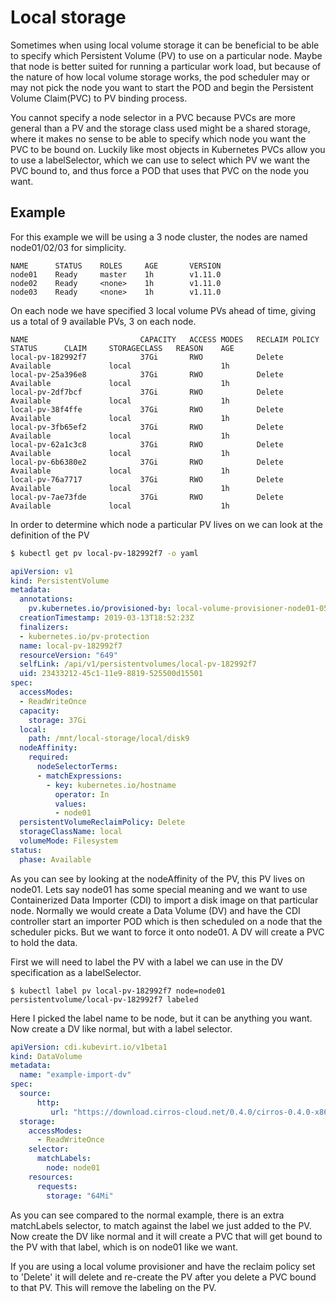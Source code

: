 # Local storage
Sometimes when using local volume storage it can be beneficial to be able to specify which Persistent Volume (PV) to use on a particular node. Maybe that node is better suited for running a particular work load, but because of the nature of how local volume storage works, the pod scheduler may or may not pick the node you want to start the POD and begin the Persistent Volume Claim(PVC) to PV binding process.

You cannot specify a node selector in a PVC because PVCs are more general than a PV and the storage class used might be a shared storage, where it makes no sense to be able to specify which node you want the PVC to be bound on. Luckily like most objects in Kubernetes PVCs allow you to use a labelSelector, which we can use to select which PV we want the PVC bound to, and thus force a POD that uses that PVC on the node you want.

## Example
For this example we will be using a 3 node cluster, the nodes are named node01/02/03 for simplicity.

```
NAME      STATUS    ROLES     AGE       VERSION
node01    Ready     master    1h        v1.11.0
node02    Ready     <none>    1h        v1.11.0
node03    Ready     <none>    1h        v1.11.0
```

On each node we have specified 3 local volume PVs ahead of time, giving us a total of 9 available PVs, 3 on each node.

```
NAME                         CAPACITY   ACCESS MODES   RECLAIM POLICY   STATUS      CLAIM     STORAGECLASS   REASON    AGE
local-pv-182992f7            37Gi       RWO            Delete           Available             local                    1h
local-pv-25a396e8            37Gi       RWO            Delete           Available             local                    1h
local-pv-2df7bcf             37Gi       RWO            Delete           Available             local                    1h
local-pv-38f4ffe             37Gi       RWO            Delete           Available             local                    1h
local-pv-3fb65ef2            37Gi       RWO            Delete           Available             local                    1h
local-pv-62a1c3c8            37Gi       RWO            Delete           Available             local                    1h
local-pv-6b6380e2            37Gi       RWO            Delete           Available             local                    1h
local-pv-76a7717             37Gi       RWO            Delete           Available             local                    1h
local-pv-7ae73fde            37Gi       RWO            Delete           Available             local                    1h
```

In order to determine which node a particular PV lives on we can look at the definition of the PV

```bash
$ kubectl get pv local-pv-182992f7 -o yaml
```

```yaml
apiVersion: v1
kind: PersistentVolume
metadata:
  annotations:
    pv.kubernetes.io/provisioned-by: local-volume-provisioner-node01-05534b27-45c1-11e9-8819-525500d15501
  creationTimestamp: 2019-03-13T18:52:23Z
  finalizers:
  - kubernetes.io/pv-protection
  name: local-pv-182992f7
  resourceVersion: "649"
  selfLink: /api/v1/persistentvolumes/local-pv-182992f7
  uid: 23433212-45c1-11e9-8819-525500d15501
spec:
  accessModes:
  - ReadWriteOnce
  capacity:
    storage: 37Gi
  local:
    path: /mnt/local-storage/local/disk9
  nodeAffinity:
    required:
      nodeSelectorTerms:
      - matchExpressions:
        - key: kubernetes.io/hostname
          operator: In
          values:
          - node01
  persistentVolumeReclaimPolicy: Delete
  storageClassName: local
  volumeMode: Filesystem
status:
  phase: Available
```
As you can see by looking at the nodeAffinity of the PV, this PV lives on node01. Lets say node01 has some special meaning and we want to use Containerized Data Importer (CDI) to import a disk image on that particular node. Normally we would create a Data Volume (DV) and have the CDI controller start an importer POD which is then scheduled on a node that the scheduler picks. But we want to force it onto node01. A DV will create a PVC to hold the data.

First we will need to label the PV with a label we can use in the DV specification as a labelSelector.

```
$ kubectl label pv local-pv-182992f7 node=node01
persistentvolume/local-pv-182992f7 labeled
```

Here I picked the label name to be node, but it can be anything you want. Now create a DV like normal, but with a label selector.

```yaml
apiVersion: cdi.kubevirt.io/v1beta1
kind: DataVolume
metadata:
  name: "example-import-dv"
spec:
  source:
      http:
         url: "https://download.cirros-cloud.net/0.4.0/cirros-0.4.0-x86_64-disk.img"
  storage:
    accessModes:
      - ReadWriteOnce
    selector:
      matchLabels:
        node: node01
    resources:
      requests:
        storage: "64Mi"
```

As you can see compared to the normal example, there is an extra matchLabels selector, to match against the label we just added to the PV. Now create the DV like normal and it will create a PVC that will get bound to the PV with that label, which is on node01 like we want.

If you are using a local volume provisioner and have the reclaim policy set to 'Delete' it will delete and re-create the PV after you delete a PVC bound to that PV. This will remove the labeling on the PV.
